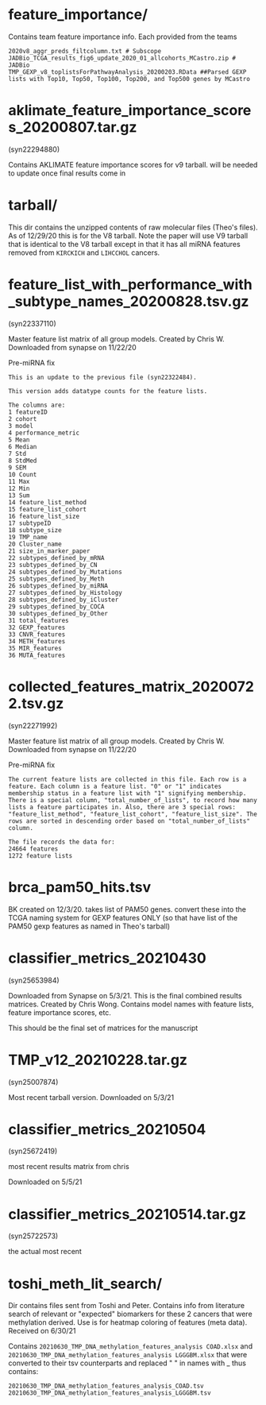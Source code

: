 # feature_importance/

Contains team feature importance info. Each provided from the teams

```
2020v8_aggr_preds_filtcolumn.txt # Subscope
JADBio_TCGA_results_fig6_update_2020_01_allcohorts_MCastro.zip # JADBio
TMP_GEXP_v8_toplistsForPathwayAnalysis_20200203.RData ##Parsed GEXP lists with Top10, Top50, Top100, Top200, and Top500 genes by MCastro
```

# aklimate_feature_importance_scores_20200807.tar.gz

(syn22294880)

Contains AKLIMATE feature importance scores for v9 tarball. will be needed to update once final results come in

# tarball/

This dir contains the unzipped contents of raw molecular files (Theo's files). As of 12/29/20 this is for the V8 tarball. Note the paper will use V9 tarball that is identical to the V8 tarball except in that it has all miRNA features removed from `KIRCKICH` and  `LIHCCHOL` cancers.

# feature_list_with_performance_with_subtype_names_20200828.tsv.gz

(syn22337110)

Master feature list matrix of all group models. Created by Chris W. Downloaded from synapse on 11/22/20

Pre-miRNA fix

```
This is an update to the previous file (syn22322484).

This version adds datatype counts for the feature lists.

The columns are:
1 featureID
2 cohort
3 model
4 performance_metric
5 Mean
6 Median
7 Std
8 StdMed
9 SEM
10 Count
11 Max
12 Min
13 Sum
14 feature_list_method
15 feature_list_cohort
16 feature_list_size
17 subtypeID
18 subtype_size
19 TMP_name
20 Cluster_name
21 size_in_marker_paper
22 subtypes_defined_by_mRNA
23 subtypes_defined_by_CN
24 subtypes_defined_by_Mutations
25 subtypes_defined_by_Meth
26 subtypes_defined_by_miRNA
27 subtypes_defined_by_Histology
28 subtypes_defined_by_iCluster
29 subtypes_defined_by_COCA
30 subtypes_defined_by_Other
31 total_features
32 GEXP_features
33 CNVR_features
34 METH_features
35 MIR_features
36 MUTA_features
```

# collected_features_matrix_20200722.tsv.gz

(syn22271992)

Master feature list matrix of all group models. Created by Chris W. Downloaded from synapse on 11/22/20

Pre-miRNA fix

```
The current feature lists are collected in this file. Each row is a feature. Each column is a feature list. "0" or "1" indicates membership status in a feature list with "1" signifying membership. There is a special column, "total_number_of_lists", to record how many lists a feature participates in. Also, there are 3 special rows: "feature_list_method", "feature_list_cohort", "feature_list_size". The rows are sorted in descending order based on "total_number_of_lists" column.

The file records the data for:
24664 features
1272 feature lists
```
# brca_pam50_hits.tsv

BK created on 12/3/20. takes list of PAM50 genes. convert these into the TCGA naming system for GEXP features ONLY (so that have list of the PAM50 gexp features as named in Theo's tarball)

# classifier_metrics_20210430

(syn25653984)

Downloaded from Synapse on 5/3/21. This is the final combined results matrices. Created by Chris Wong. Contains model names with feature lists, feature importance scores, etc.

This should be the final set of matrices for the manuscript

# TMP_v12_20210228.tar.gz

(syn25007874)

Most recent tarball version. Downloaded on 5/3/21

# classifier_metrics_20210504

(syn25672419)

most recent results matrix from chris

Downloaded on 5/5/21

# classifier_metrics_20210514.tar.gz

(syn25722573)

the actual most recent

# toshi_meth_lit_search/

Dir contains files sent from Toshi and Peter. Contains info from literature search of relevant or "expected" biomarkers for these 2 cancers that were methylation derived. Use is for heatmap coloring of features (meta data). Received on 6/30/21

Contains `20210630_TMP_DNA_methylation_features_analysis COAD.xlsx` and `20210630_TMP_DNA_methylation_features_analysis LGGGBM.xlsx`
 that were converted to their tsv counterparts and replaced " " in names with _
 thus contains:

```
20210630_TMP_DNA_methylation_features_analysis_COAD.tsv
20210630_TMP_DNA_methylation_features_analysis_LGGGBM.tsv
```

